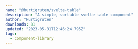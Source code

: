 ```yaml
---
name: "@hurtigruten/svelte-table"
description: "A simple, sortable svelte table component"
author: "Hurtigruten"
downloads: 81
updated: "2023-05-31T12:46:24.795Z"
tags: 
  - component-library
---
```


